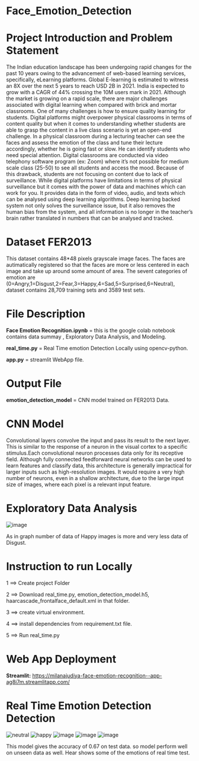 # Face_Emotion_Detection

# Project Introduction and Problem Statement
<p>The Indian education landscape has been undergoing rapid changes for the past 10 years owing to
the advancement of web-based learning services, specifically, eLearning platforms.
Global E-learning is estimated to witness an 8X over the next 5 years to reach USD 2B in 2021. India
is expected to grow with a CAGR of 44% crossing the 10M users mark in 2021. Although the market
is growing on a rapid scale, there are major challenges associated with digital learning when
compared with brick and mortar classrooms. One of many challenges is how to ensure quality
learning for students. Digital platforms might overpower physical classrooms in terms of content
quality but when it comes to understanding whether students are able to grasp the content in a live
class scenario is yet an open-end challenge.
In a physical classroom during a lecturing teacher can see the faces and assess the emotion of the
class and tune their lecture accordingly, whether he is going fast or slow. He can identify students who
need special attention. Digital classrooms are conducted via video telephony software program (ex: Zoom) where it’s not possible for medium scale class (25-50) to see all students and access the
mood. Because of this drawback, students are not focusing on content due to lack of surveillance.
While digital platforms have limitations in terms of physical surveillance but it comes with the power of
data and machines which can work for you. It provides data in the form of video, audio, and texts
which can be analysed using deep learning algorithms. Deep learning backed system not only solves
the surveillance issue, but it also removes the human bias from the system, and all information is no
longer in the teacher’s brain rather translated in numbers that can be analysed and tracked.<p>
  
# Dataset FER2013
<p> This dataset contains 48*48 pixels grayscale image faces. The faces are autimatically registered so that the faces are more or less centered in each image and take up around some amount of area. The sevent categories of emotion are (0=Angry,1=Disgust,2=Fear,3=Happy,4=Sad,5=Surprised,6=Neutral), dataset contains 28,709 training sets and 3589 test sets.<p>
  
# File Description
<p><b> Face Emotion Recognition.ipynb</b> = this is the google colab notebook contains data summay , Exploratory Data Analysis, and Modeling.<p>
<p><b> real_time.py</b> = Real Time emotion Detection Locally using opencv-python.<p>
<p><b> app.py</b> = streamlit WebApp file.<p>
  
# Output File
<p><b>emotion_detection_model</b> = CNN model trained on FER2013 Data.<p>

# CNN Model
<p>Convolutional layers convolve the input and pass its result to the next layer. This is similar to the response of a neuron in the visual cortex to a specific stimulus.Each convolutional neuron processes data only for its receptive field. Although fully connected feedforward neural networks can be used to learn features and classify data, this architecture is generally impractical for larger inputs such as high-resolution images. It would require a very high number of neurons, even in a shallow architecture, due to the large input size of images, where each pixel is a relevant input feature.<p>


# Exploratory Data Analysis
![image](https://user-images.githubusercontent.com/98526274/188885400-c5eb267e-636c-46f2-94b5-46fcd29af273.png)
 <p> As in graph number of data of Happy images is more and very less data of Disgust.<p>

# Instruction to run Locally
<p>1 ==> Create project Folder<p>
<p>2 ==> Download real_time.py, emotion_detection_model.h5, haarcascade_frontalface_default.xml in that folder.<p>
<p>3 ==> create virtual environment.<p>
<p>4 ==> install dependencies from requirement.txt file.<p>
<p>5 ==> Run real_time.py<p>

# Web App Deployment
  <b>Streamlit:</b> https://milanajudiya-face-emotion-recognition--app-ag8i7m.streamlitapp.com/

# Real Time Emotion Detection Detection
![neutral](https://user-images.githubusercontent.com/98526274/188883768-4f587996-04d8-4428-be86-07834cac4b87.jpg)
![happy](https://user-images.githubusercontent.com/98526274/188884267-96385b98-0057-4b3e-ab60-f262b3e8bdf1.jpg)
![image](https://user-images.githubusercontent.com/98526274/188884608-8d234d7d-ab22-4640-9acd-4e5055c906d9.png)
![image](https://user-images.githubusercontent.com/98526274/188884716-7e964a1a-8ba2-4e89-917a-8695fa08ae59.png)
![image](https://user-images.githubusercontent.com/98526274/188884805-33378747-a32f-461e-b291-ec96f561a0dd.png) 
<p> This model gives the accuracy of 0.67 on test data. so model perform well on unseen data as well. Hear shows some of the emotions of real time test.<p>



